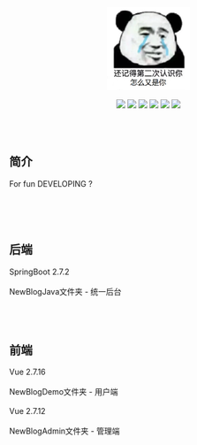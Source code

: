<p align="center">
	<a href="https://yjzblog.top/" target="_blank">
		<img src="BlogIco.png" alt="Yjzlog logo" style="width: 150px; height: 150px">
	</a>
</p>
<p align="center">
	<img src="https://img.shields.io/badge/JDK-17-orange">
	<img src="https://img.shields.io/badge/SpringBoot-2.7.2-brightgreen">
	<img src="https://img.shields.io/badge/Element-UI-blue">
	<img src="https://img.shields.io/badge/Vant-2-orange">
	<img src="https://img.shields.io/badge/Vue-2.7.16-brightgreen">
	<img src="https://img.shields.io/badge/license-MIT-blue">
</p>

<br><br>
## 简介

For fun DEVELOPING ?


<br><br><br>
## 后端

SpringBoot 2.7.2 
<br><br>
NewBlogJava文件夹 - 统一后台
<br>
<br><br><br>

## 前端

Vue 2.7.16
<br><br>
NewBlogDemo文件夹 - 用户端
<br><br>
Vue 2.7.12
<br><br>
NewBlogAdmin文件夹 - 管理端
<br>
<br><br><br>

